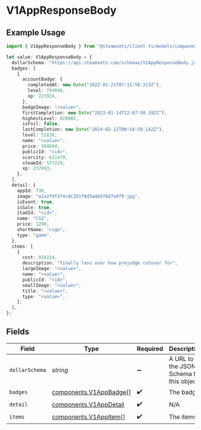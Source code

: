 # V1AppResponseBody

## Example Usage

```typescript
import { V1AppResponseBody } from "@steamsets/client-ts/models/components";

let value: V1AppResponseBody = {
  dollarSchema: "https://api.steamsets.com/schemas/V1AppResponseBody.json",
  badges: [
    {
      accountBadge: {
        completedAt: new Date("2022-01-21T07:11:50.213Z"),
        level: 793698,
        xp: 223924,
      },
      badgeImage: "<value>",
      firstCompletion: new Date("2023-01-14T12:07:50.192Z"),
      highestLevel: 928082,
      isFoil: false,
      lastCompletion: new Date("2024-02-12T00:54:59.142Z"),
      level: 31838,
      name: "<value>",
      price: 164694,
      publicId: "<id>",
      scarcity: 621479,
      steamId: 577229,
      xp: 237893,
    },
  ],
  detail: {
    appId: 730,
    image: "a1a2f9f3f4c0c2b1f8d3a4e5f6d7e8f9.jpg",
    isEvent: true,
    isSale: true,
    itadId: "<id>",
    name: "CS2",
    price: 1200,
    shortName: "csgo",
    type: "game",
  },
  items: [
    {
      cost: 934214,
      description: "finally less over how prejudge cutover for",
      largeImage: "<value>",
      name: "<value>",
      publicId: "<id>",
      smallImage: "<value>",
      title: "<value>",
      type: "<value>",
    },
  ],
};
```

## Fields

| Field                                                            | Type                                                             | Required                                                         | Description                                                      | Example                                                          |
| ---------------------------------------------------------------- | ---------------------------------------------------------------- | ---------------------------------------------------------------- | ---------------------------------------------------------------- | ---------------------------------------------------------------- |
| `dollarSchema`                                                   | *string*                                                         | :heavy_minus_sign:                                               | A URL to the JSON Schema for this object.                        | https://api.steamsets.com/schemas/V1AppResponseBody.json         |
| `badges`                                                         | [components.V1AppBadge](../../models/components/v1appbadge.md)[] | :heavy_check_mark:                                               | The badges                                                       |                                                                  |
| `detail`                                                         | [components.V1AppDetail](../../models/components/v1appdetail.md) | :heavy_check_mark:                                               | N/A                                                              |                                                                  |
| `items`                                                          | [components.V1AppItem](../../models/components/v1appitem.md)[]   | :heavy_check_mark:                                               | The items                                                        |                                                                  |
